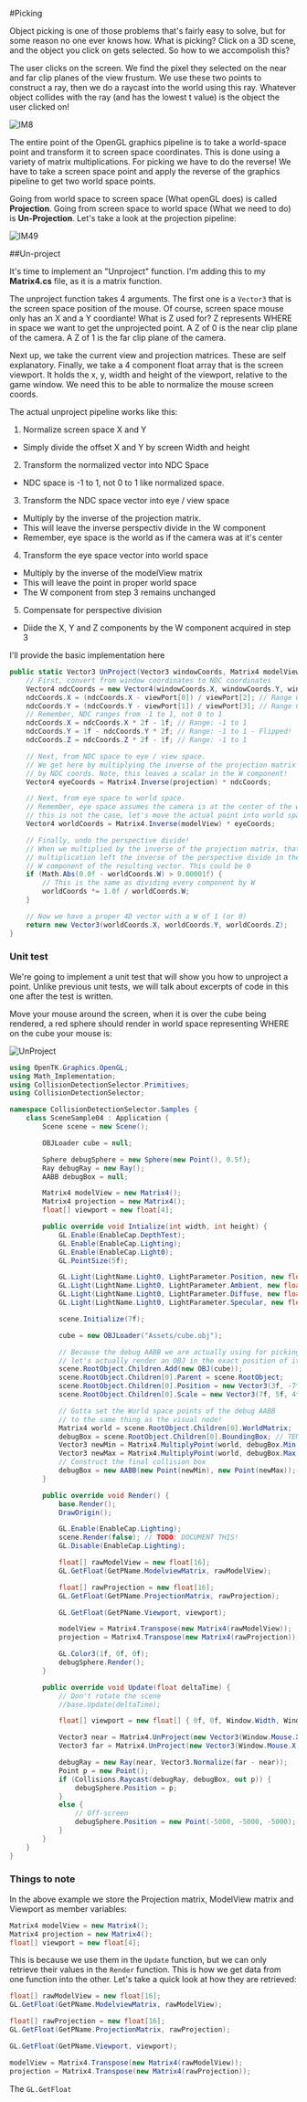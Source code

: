 #Picking

Object picking is one of those problems that's fairly easy to solve, but for some reason no one ever knows how. What is picking? Click on a 3D scene, and the object you click on gets selected. So how to we accompolish this?

The user clicks on the screen. We find the pixel they selected on the near and far clip planes of the view frustum. We use these two points to construct a ray, then we do a raycast into the world using this ray. Whatever object collides with the ray (and has the lowest t value) is the object the user clicked on!

![IM8](image008.jpg)

The entire point of the OpenGL graphics pipeline is to take a world-space point and transform it to screen space coordinates. This is done using a variety of matrix multiplications. For picking we have to do the reverse! We have to take a screen space point and apply the reverse of the graphics pipeline to get two world space points.

Going from world space to screen space (What openGL does) is called __Projection__. Going from screen space to world space (What we need to do) is __Un-Projection__. Let's take a look at the projection pipeline:

![IM49](Image49.gif)

##Un-project

It's time to implement an "Unproject" function. I'm adding this to my __Matrix4.cs__ file, as it is a matrix function.

The unproject function takes 4 arguments. The first one is a ```Vector3``` that is the screen space position of the mouse. Of course, screen space mouse only has an X and a Y coordiante! What is Z used for? Z represents WHERE in space we want to get the unprojected point. A Z of 0 is the near clip plane of the camera. A Z of 1 is the far clip plane of the camera.

Next up, we take the current view and projection matrices. These are self explanatory. Finally, we take a 4 component float array that is the screen viewport. It holds the x, y, width and height of the viewport, relative to the game window. We need this to be able to normalize the mouse screen coords.

The actual unproject pipeline works like this:

1. Normalize screen space X and Y
  * Simply divide the offset X and Y by screen Width and height 
2. Transform the normalized vector into NDC Space
  * NDC space is -1 to 1, not 0 to 1 like normalized space. 
3. Transform the NDC space vector into eye / view space
  * Multiply by the inverse of the projection matrix.
  * This will leave the inverse perspectiv divide in the W component
  * Remember, eye space is the world as if the camera was at it's center
4. Transform the eye space vector into world space
  *  Multiply by the inverse of the modelView matrix
  *  This will leave the point in proper world space
  *  The W component from step 3 remains unchanged
5. Compensate for perspective division
  * Diide the X, Y and Z components by the W component acquired in step 3 

I'll provide the basic implementation here

```cs
public static Vector3 UnProject(Vector3 windowCoords, Matrix4 modelView, Matrix4 projection, float[] viewPort) {
    // First, convert from window coordinates to NDC coordinates
    Vector4 ndcCoords = new Vector4(windowCoords.X, windowCoords.Y, windowCoords.Z, 1.0f);
    ndcCoords.X = (ndcCoords.X - viewPort[0]) / viewPort[2]; // Range 0 to 1: (windowX - viewX) / viewWidth
    ndcCoords.Y = (ndcCoords.Y - viewPort[1]) / viewPort[3]; // Range 0 to 1: (windowY - viewY) / viewHeight
    // Remember, NDC ranges from -1 to 1, not 0 to 1
    ndcCoords.X = ndcCoords.X * 2f - 1f; // Range: -1 to 1
    ndcCoords.Y = 1f - ndcCoords.Y * 2f; // Range: -1 to 1 - Flipped!
    ndcCoords.Z = ndcCoords.Z * 2f - 1f; // Range: -1 to 1

    // Next, from NDC space to eye / view space.
    // We get here by multiplying the inverse of the projection matrix
    // by NDC coords. Note, this leaves a scalar in the W component!
    Vector4 eyeCoords = Matrix4.Inverse(projection) * ndcCoords;

    // Next, from eye space to world space.
    // Remember, eye space assumes the camera is at the center of the world,
    // this is not the case, let's move the actual point into world space
    Vector4 worldCoords = Matrix4.Inverse(modelView) * eyeCoords;

    // Finally, undo the perspective divide!
    // When we multiplied by the inverse of the projection matrix, that
    // multiplication left the inverse of the perspective divide in the 
    // W component of the resulting vector. This could be 0
    if (Math.Abs(0.0f - worldCoords.W) > 0.00001f) {
        // This is the same as dividing every component by W
        worldCoords *= 1.0f / worldCoords.W;
    }

    // Now we have a proper 4D vector with a W of 1 (or 0)
    return new Vector3(worldCoords.X, worldCoords.Y, worldCoords.Z);
}
```

### Unit test

We're going to implement a unit test that will show you how to unproject a point. Unlike previous unit tests, we will talk about excerpts of code in this one after the test is written.

Move your mouse around the screen, when it is over the cube being rendered, a red sphere should render in world space representing WHERE on the cube your mouse is:

![UnProject](unproject_unit_test.png)

```cs
using OpenTK.Graphics.OpenGL;
using Math_Implementation;
using CollisionDetectionSelector.Primitives;
using CollisionDetectionSelector;

namespace CollisionDetectionSelector.Samples {
    class SceneSample04 : Application {
        Scene scene = new Scene();

        OBJLoader cube = null;

        Sphere debugSphere = new Sphere(new Point(), 0.5f);
        Ray debugRay = new Ray();
        AABB debugBox = null; 

        Matrix4 modelView = new Matrix4();
        Matrix4 projection = new Matrix4();
        float[] viewport = new float[4];

        public override void Intialize(int width, int height) {
            GL.Enable(EnableCap.DepthTest);
            GL.Enable(EnableCap.Lighting);
            GL.Enable(EnableCap.Light0);
            GL.PointSize(5f);

            GL.Light(LightName.Light0, LightParameter.Position, new float[] { 0.5f, -0.5f, 0.5f, 0.0f });
            GL.Light(LightName.Light0, LightParameter.Ambient, new float[] { 0f, 1f, 0f, 1f });
            GL.Light(LightName.Light0, LightParameter.Diffuse, new float[] { 0f, 1f, 0f, 1f });
            GL.Light(LightName.Light0, LightParameter.Specular, new float[] { 1f, 1f, 1f, 1f });

            scene.Initialize(7f);

            cube = new OBJLoader("Assets/cube.obj");

            // Because the debug AABB we are actually using for picking has no lighting
            // let's actually render an OBJ in the exact position of it!
            scene.RootObject.Children.Add(new OBJ(cube));
            scene.RootObject.Children[0].Parent = scene.RootObject;
            scene.RootObject.Children[0].Position = new Vector3(3f, -7f, -1f);
            scene.RootObject.Children[0].Scale = new Vector3(7f, 5f, 4f);

            // Gotta set the World space points of the debug AABB
            // to the same thing as the visual node!
            Matrix4 world = scene.RootObject.Children[0].WorldMatrix;
            debugBox = scene.RootObject.Children[0].BoundingBox; // TEMP
            Vector3 newMin = Matrix4.MultiplyPoint(world, debugBox.Min.ToVector());
            Vector3 newMax = Matrix4.MultiplyPoint(world, debugBox.Max.ToVector());
            // Construct the final collision box
            debugBox = new AABB(new Point(newMin), new Point(newMax));
        }

        public override void Render() {
            base.Render();
            DrawOrigin();

            GL.Enable(EnableCap.Lighting);
            scene.Render(false); // TODO: DOCUMENT THIS!
            GL.Disable(EnableCap.Lighting);

            float[] rawModelView = new float[16];
            GL.GetFloat(GetPName.ModelviewMatrix, rawModelView);

            float[] rawProjection = new float[16];
            GL.GetFloat(GetPName.ProjectionMatrix, rawProjection);

            GL.GetFloat(GetPName.Viewport, viewport);

            modelView = Matrix4.Transpose(new Matrix4(rawModelView));
            projection = Matrix4.Transpose(new Matrix4(rawProjection));

            GL.Color3(1f, 0f, 0f);
            debugSphere.Render();
        }

        public override void Update(float deltaTime) {
            // Don't rotate the scene
            //base.Update(deltaTime);

            float[] viewport = new float[] { 0f, 0f, Window.Width, Window.Height };

            Vector3 near = Matrix4.UnProject(new Vector3(Window.Mouse.X, Window.Mouse.Y, 0.0f), modelView, projection, viewport);
            Vector3 far = Matrix4.UnProject(new Vector3(Window.Mouse.X, Window.Mouse.Y, 1.0f), modelView, projection, viewport);

            debugRay = new Ray(near, Vector3.Normalize(far - near));
            Point p = new Point();
            if (Collisions.Raycast(debugRay, debugBox, out p)) {
                debugSphere.Position = p;
            }
            else {
                // Off-screen
                debugSphere.Position = new Point(-5000, -5000, -5000);
            }
        }
    }
}
```

### Things to note

In the above example we store the Projection matrix, ModelView matrix and Viewport as member variables:

```cs
Matrix4 modelView = new Matrix4();
Matrix4 projection = new Matrix4();
float[] viewport = new float[4];
```

This is because we use them in the ```Update``` function, but we can only retrieve their values in the ```Render``` function. This is how we get data from one function into the other. Let's take a quick look at how they are retrieved:

```cs
float[] rawModelView = new float[16];
GL.GetFloat(GetPName.ModelviewMatrix, rawModelView);

float[] rawProjection = new float[16];
GL.GetFloat(GetPName.ProjectionMatrix, rawProjection);

GL.GetFloat(GetPName.Viewport, viewport);

modelView = Matrix4.Transpose(new Matrix4(rawModelView));
projection = Matrix4.Transpose(new Matrix4(rawProjection));
```

The ```GL.GetFloat```